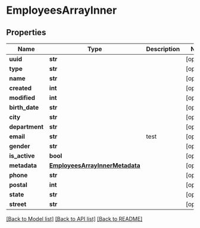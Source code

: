 # EmployeesArrayInner

## Properties
Name | Type | Description | Notes
------------ | ------------- | ------------- | -------------
**uuid** | **str** |  | [optional] 
**type** | **str** |  | [optional] 
**name** | **str** |  | [optional] 
**created** | **int** |  | [optional] 
**modified** | **int** |  | [optional] 
**birth_date** | **str** |  | [optional] 
**city** | **str** |  | [optional] 
**department** | **str** |  | [optional] 
**email** | **str** | test | [optional] 
**gender** | **str** |  | [optional] 
**is_active** | **bool** |  | [optional] 
**metadata** | [**EmployeesArrayInnerMetadata**](EmployeesArrayInnerMetadata.md) |  | [optional] 
**phone** | **str** |  | [optional] 
**postal** | **int** |  | [optional] 
**state** | **str** |  | [optional] 
**street** | **str** |  | [optional] 

[[Back to Model list]](../README.md#documentation-for-models) [[Back to API list]](../README.md#documentation-for-api-endpoints) [[Back to README]](../README.md)


